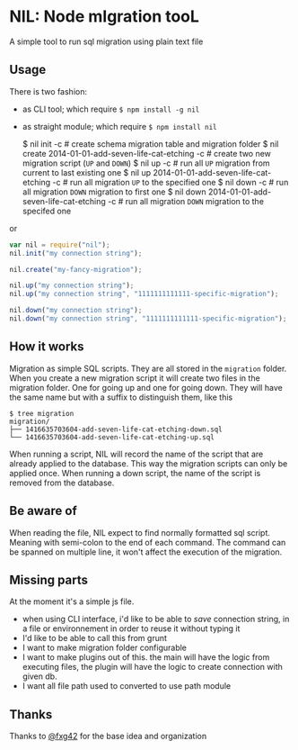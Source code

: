 NIL: Node mIgration tooL
==========================


A simple tool to run sql migration using plain text file


Usage
-----

There is two fashion:

- as CLI tool; which require `$ npm install -g nil`
- as straight module;  which require `$ npm install nil`

    $ nil init -c <my-connection-string> # create schema migration table and migration folder
    $ nil create 2014-01-01-add-seven-life-cat-etching -c <my-connection-string># create two new migration script (`UP` and `DOWN`)
    $ nil up -c <my-connection-string># run all `UP` migration from current to last existing one
    $ nil up 2014-01-01-add-seven-life-cat-etching -c <my-connection-string># run all migration `UP` to the specified one
    $ nil down -c <my-connection-string># run all migration `DOWN` migration to first one
    $ nil down 2014-01-01-add-seven-life-cat-etching -c <my-connection-string># run all migration `DOWN` migration to the specifed one

or

````Javascript
var nil = require("nil");
nil.init("my connection string");

nil.create("my-fancy-migration");

nil.up("my connection string");
nil.up("my connection string", "1111111111111-specific-migration");

nil.down("my connection string");
nil.down("my connection string", "1111111111111-specific-migration");

````


How it works
------------

Migration as simple SQL scripts.
They are all stored in the  `migration` folder.
When you create a new migration script it will create two files in the migration folder.
One for going up and one for going down.
They will have the same name but with a suffix to distinguish them, like this

    $ tree migration
    migration/
    ├── 1416635703604-add-seven-life-cat-etching-down.sql
    └── 1416635703604-add-seven-life-cat-etching-up.sql

When running a script, NIL will record the name of the script that are already applied to the database.
This way the migration scripts can only be applied once.
When running a down script, the name of the script is removed from the database.

Be aware of
----------------

When reading the file, NIL expect to find normally formatted sql script. Meaning with semi-colon to the end of each command.
The command can be spanned on multiple line, it won't affect the execution of the migration.

Missing parts
-----------------

At the moment it's a simple js file.
* when using CLI interface, i'd like to be able to _save_ connection string, in a file or environnement in order to reuse it without typing it
* I'd like to be able to call this from grunt
* I want to make migration folder configurable
* I want to make plugins out of this. the main will have the logic from executing files, the plugin will have the logic to create connection with given db.
* I want all file path used to converted to use path module

Thanks
-----------

Thanks to [@fxg42](https://github.com/fxg42) for the base idea and organization
